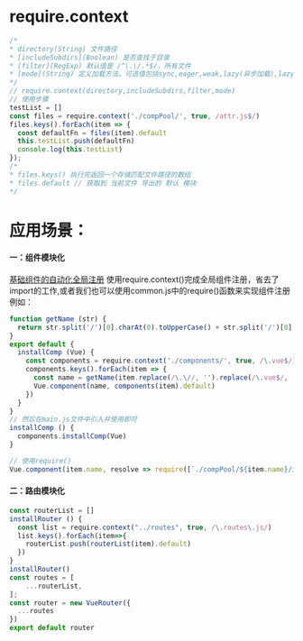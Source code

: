 # require.context
```js
/*
* directory(String) 文件路径
* [includeSubdirs](Boolean) 是否查找子目录
* [filter](RegExp) 默认值是 /^\.\/.*$/，所有文件
* [mode](String) 定义加载方法，可选值包括sync,eager,weak,lazy(异步加载),lazy-once
*/
// require.context(directory,includeSubdirs,filter,mode)
// 使用步骤
testList = []
const files = require.context('./compPool/', true, /attr.js$/)
files.keys().forEach(item => {
  const defaultFn = files(item).default
  this.testList.push(defaultFn)
  console.log(this.testList)
});
/*
* files.keys() 执行完返回一个存储匹配文件路径的数组
* files.default // 获取到 当前文件 导出的 默认 模块
*/
```
# 应用场景：
#### 一：组件模块化
[基础组件的自动化全局注册](https://cn.vuejs.org/v2/guide/components-registration.html#%E5%9F%BA%E7%A1%80%E7%BB%84%E4%BB%B6%E7%9A%84%E8%87%AA%E5%8A%A8%E5%8C%96%E5%85%A8%E5%B1%80%E6%B3%A8%E5%86%8C)
使用require.context()完成全局组件注册，省去了import的工作,或者我们也可以使用common.js中的require()函数来实现组件注册
例如：
```js
function getName (str) {
  return str.split('/')[0].charAt(0).toUpperCase() + str.split('/')[0].slice(1)
}
export default {
  installComp (Vue) {
    const components = require.context('./components/', true, /\.vue$/)
    components.keys().forEach(item => {
      const name = getName(item.replace(/\.\//, '').replace(/\.vue$/, ''))
      Vue.component(name, components(item).default)
    })
  }
}
// 然后在main.js文件中引入并使用即可
installComp () {
  components.installComp(Vue)
}
```
```js
// 使用require()
Vue.component(item.name, resolve => require([`./compPool/${item.name}/index`], resolve))
```
#### 二：路由模块化
```js
const routerList = []
installRouter () {
  const list = require.context("../routes", true, /\.routes\.js/)
  list.keys().forEach(item=>{
    routerList.push(routerList(item).default)
  })
}
installRouter()
const routes = [
    ...routerList,
];
const router = new VueRouter({
  ...routes
})
export default router
```
